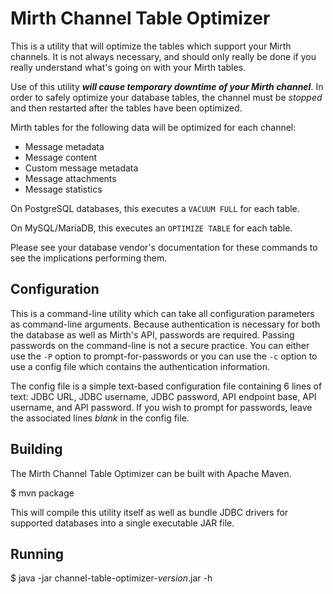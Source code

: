 # Mirth Channel Table Optimizer

This is a utility that will optimize the tables which support your Mirth
channels. It is not always necessary, and should only really be done if you
really understand what's going on with your Mirth tables.

Use of this utility ***will cause temporary downtime of your Mirth channel***. In
order to safely optimize your database tables, the channel must be _stopped_
and then restarted after the tables have been optimized.

Mirth tables for the following data will be optimized for each channel:

* Message metadata
* Message content
* Custom message metadata
* Message attachments
* Message statistics

On PostgreSQL databases, this executes a `VACUUM FULL` for each table.

On MySQL/MariaDB, this executes an `OPTIMIZE TABLE` for each table.

Please see your database vendor's documentation for these commands to see the
implications performing them.

## Configuration

This is a command-line utility which can take all configuration parameters as
command-line arguments. Because authentication is necessary for both the
database as well as Mirth's API, passwords are required. Passing passwords
on the command-line is not a secure practice. You can either use the `-P`
option to prompt-for-passwords or you can use the `-c` option to use a config
file which contains the authentication information.

The config file is a simple text-based configuration file containing 6 lines
of text: JDBC URL, JDBC username, JDBC password, API endpoint base, API
username, and API password. If you wish to prompt for passwords, leave
the associated lines _blank_ in the config file.

## Building

The Mirth Channel Table Optimizer can be built with Apache Maven.

   $ mvn package

This will compile this utility itself as well as bundle JDBC drivers for
supported databases into a single executable JAR file.

## Running

   $ java -jar channel-table-optimizer-_version_.jar -h

